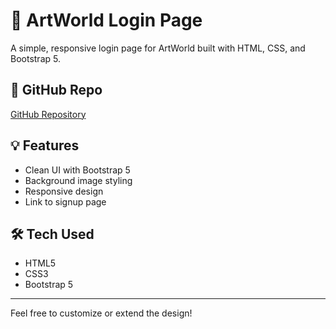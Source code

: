 # 🎨 ArtWorld Login Page

A simple, responsive login page for ArtWorld built with HTML, CSS, and Bootstrap 5.


## 📁 GitHub Repo
[GitHub Repository](https://github.com/AnnCelinJose/art-gallery-project)

## 💡 Features
- Clean UI with Bootstrap 5
- Background image styling
- Responsive design
- Link to signup page

## 🛠️ Tech Used
- HTML5
- CSS3
- Bootstrap 5

---

Feel free to customize or extend the design!
